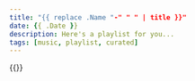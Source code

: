 ```yaml
---
title: "{{ replace .Name "-" " " | title }}"
date: {{ .Date }}
description: Here's a playlist for you...
tags: [music, playlist, curated]
---
```


{{<spotifyembed playlist id>}}
